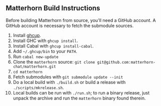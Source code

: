 Matterhorn Build Instructions
-----------------------------

Before building Matterhorn from source, you'll need a GitHub account. A
GitHub account is necessary to fetch the submodule sources.

1. Install [ghcup](https://www.haskell.org/ghcup/).
2. Install GHC with `ghcup install`.
3. Install Cabal with `ghcup install-cabal`.
4. Add `~/.ghcup/bin` to your `PATH`.
5. Run `cabal new-update`
6. Clone the `matterhorn` source: `git clone git@github.com:matterhorn-chat/matterhorn.git`
7. `cd matterhorn`
8. Fetch submodules with `git submodule update --init`
9. Do a local build with `./build.sh` or build a release with `./scripts/mkrelease.sh`.
10. Local builds can be run with `./run.sh`; to run a binary release,
just unpack the archive and run the `matterhorn` binary found therein.
